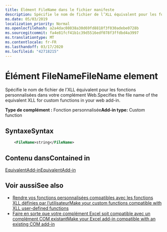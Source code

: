 ```yaml
---
title: Élément FileName dans le fichier manifeste
description: Spécifie le nom de fichier de l’XLL équivalent pour les fonctions personnalisées dans votre complément Web.
ms.date: 05/03/2019
localization_priority: Normal
ms.openlocfilehash: a2a4dac08038a30d69fd8818f3f030adebe0728b
ms.sourcegitcommit: fa4e81fcf41b1c39d5516edf078f3ffdbd4a3997
ms.translationtype: MT
ms.contentlocale: fr-FR
ms.lasthandoff: 03/17/2020
ms.locfileid: "42718215"
---
```

# <a name="filename-element"></a><span data-ttu-id="6fac1-103">Élément FileName</span><span class="sxs-lookup"><span data-stu-id="6fac1-103">FileName element</span></span>

<span data-ttu-id="6fac1-104">Spécifie le nom de fichier de l’XLL équivalent pour les fonctions personnalisées dans votre complément Web.</span><span class="sxs-lookup"><span data-stu-id="6fac1-104">Specifies the file name of the equivalent XLL for custom functions in your web add-in.</span></span>

<span data-ttu-id="6fac1-105">**Type de complément :** Fonction personnalisée</span><span class="sxs-lookup"><span data-stu-id="6fac1-105">**Add-in type:** Custom function</span></span>

## <a name="syntax"></a><span data-ttu-id="6fac1-106">Syntaxe</span><span class="sxs-lookup"><span data-stu-id="6fac1-106">Syntax</span></span>

```XML
    <FileName>string</FileName>  
```

## <a name="contained-in"></a><span data-ttu-id="6fac1-107">Contenu dans</span><span class="sxs-lookup"><span data-stu-id="6fac1-107">Contained in</span></span>

[<span data-ttu-id="6fac1-108">EquivalentAdd-in</span><span class="sxs-lookup"><span data-stu-id="6fac1-108">EquivalentAdd-in</span></span>](equivalentaddin.md)


## <a name="see-also"></a><span data-ttu-id="6fac1-109">Voir aussi</span><span class="sxs-lookup"><span data-stu-id="6fac1-109">See also</span></span>

- [<span data-ttu-id="6fac1-110">Rendre vos fonctions personnalisées compatibles avec les fonctions XLL définies par l’utilisateur</span><span class="sxs-lookup"><span data-stu-id="6fac1-110">Make your custom functions compatible with XLL user-defined functions</span></span>](../../excel/make-custom-functions-compatible-with-xll-udf.md)
- [<span data-ttu-id="6fac1-111">Faire en sorte que votre complément Excel soit compatible avec un complément COM existant</span><span class="sxs-lookup"><span data-stu-id="6fac1-111">Make your Excel add-in compatible with an existing COM add-in</span></span>](../../develop/make-office-add-in-compatible-with-existing-com-add-in.md)